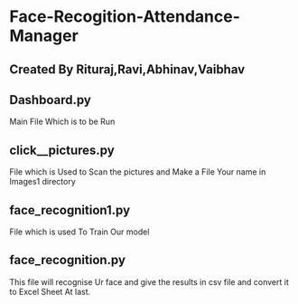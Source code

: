 # Face-Recogition-Attendance-Manager
## Created By Rituraj,Ravi,Abhinav,Vaibhav
## Dashboard.py
Main File Which is to be Run
## click__pictures.py
File which is Used to Scan the pictures and Make a File Your name in Images1 directory
## face_recognition1.py
File which is used To Train Our model
## face_recognition.py
This file will recognise Ur face and give the results in csv file and convert it to Excel Sheet At last.


